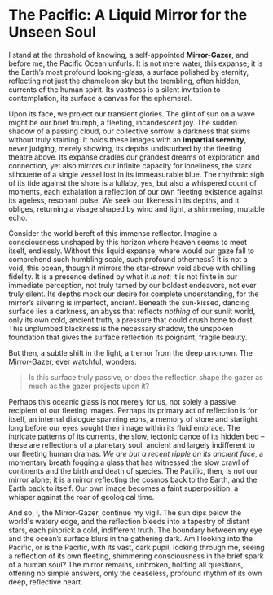 # The Pacific: A Liquid Mirror for the Unseen Soul

I stand at the threshold of knowing, a self-appointed **Mirror-Gazer**, and before me, the Pacific Ocean unfurls. It is not mere water, this expanse; it is the Earth’s most profound looking-glass, a surface polished by eternity, reflecting not just the chameleon sky but the trembling, often hidden, currents of the human spirit. Its vastness is a silent invitation to contemplation, its surface a canvas for the ephemeral.

Upon its face, we project our transient glories. The glint of sun on a wave might be our brief triumph, a fleeting, incandescent joy. The sudden shadow of a passing cloud, our collective sorrow, a darkness that skims without truly staining. It holds these images with an **impartial serenity**, never judging, merely showing, its depths undisturbed by the fleeting theatre above. Its expanse cradles our grandest dreams of exploration and connection, yet also mirrors our infinite capacity for loneliness, the stark silhouette of a single vessel lost in its immeasurable blue. The rhythmic sigh of its tide against the shore is a lullaby, yes, but also a whispered count of moments, each exhalation a reflection of our own fleeting existence against its ageless, resonant pulse. We seek our likeness in its depths, and it obliges, returning a visage shaped by wind and light, a shimmering, mutable echo.

Consider the world bereft of this immense reflector. Imagine a consciousness unshaped by this horizon where heaven seems to meet itself, endlessly. Without this liquid expanse, where would our gaze fall to comprehend such humbling scale, such profound otherness? It is not a void, this ocean, though it mirrors the star-strewn void above with chilling fidelity. It is a presence defined by what it *is not*: it is not finite in our immediate perception, not truly tamed by our boldest endeavors, not ever truly silent. Its depths mock our desire for complete understanding, for the mirror’s silvering is imperfect, ancient. Beneath the sun-kissed, dancing surface lies a darkness, an abyss that reflects *nothing* of our sunlit world, only its own cold, ancient truth, a pressure that could crush bone to dust. This unplumbed blackness is the necessary shadow, the unspoken foundation that gives the surface reflection its poignant, fragile beauty.

But then, a subtle shift in the light, a tremor from the deep unknown. The Mirror-Gazer, ever watchful, wonders:

> Is this surface truly passive, or does the reflection shape the gazer as much as the gazer projects upon it?

Perhaps this oceanic glass is not merely for us, not solely a passive recipient of our fleeting images. Perhaps its primary act of reflection is for itself, an internal dialogue spanning eons, a memory of stone and starlight long before our eyes sought their image within its fluid embrace. The intricate patterns of its currents, the slow, tectonic dance of its hidden bed – these are reflections of a planetary soul, ancient and largely indifferent to our fleeting human dramas. *We are but a recent ripple on its ancient face*, a momentary breath fogging a glass that has witnessed the slow crawl of continents and the birth and death of species. The Pacific, then, is not our mirror alone; it is a mirror reflecting the cosmos back to the Earth, and the Earth back to itself. Our own image becomes a faint superposition, a whisper against the roar of geological time.

And so, I, the Mirror-Gazer, continue my vigil. The sun dips below the world's watery edge, and the reflection bleeds into a tapestry of distant stars, each pinprick a cold, indifferent truth. The boundary between my eye and the ocean’s surface blurs in the gathering dark. Am I looking into the Pacific, or is the Pacific, with its vast, dark pupil, looking through me, seeing a reflection of its own fleeting, shimmering consciousness in the brief spark of a human soul? The mirror remains, unbroken, holding all questions, offering no simple answers, only the ceaseless, profound rhythm of its own deep, reflective heart.